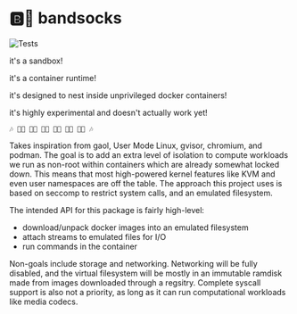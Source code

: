 🅱️🧦 bandsocks
================

![Tests](https://github.com/scanlime/bandsocks/workflows/Tests/badge.svg)

it's a sandbox!

it's a container runtime!

it's designed to nest inside unprivileged docker containers!

it's highly experimental and doesn't actually work yet!

```
🎶 🎹🧦 🎸🧦 🎸🧦 🎷🧦 🎺🧦 🥁🧦 🎶
```

Takes inspiration from gaol, User Mode Linux, gvisor, chromium, and podman. The goal is to add an extra level of isolation to compute workloads we run as non-root within containers which are already somewhat locked down. This means that most high-powered kernel features like KVM and even user namespaces are off the table. The approach this project uses is based on seccomp to restrict system calls, and an emulated filesystem.

The intended API for this package is fairly high-level:

- download/unpack docker images into an emulated filesystem
- attach streams to emulated files for I/O
- run commands in the container

Non-goals include storage and networking. Networking will be fully disabled, and the virtual filesystem will be mostly in an immutable ramdisk made from images downloaded through a regsitry. Complete syscall support is also not a priority, as long as it can run computational workloads like media codecs.
